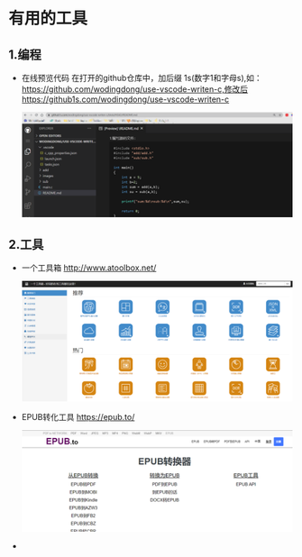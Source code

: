 # 有用的工具

## 1.编程

- 在线预览代码
  在打开的github仓库中，加后缀 1s(数字1和字母s),如：https://github.com/wodingdong/use-vscode-writen-c,修改后
  https://github1s.com/wodingdong/use-vscode-writen-c

  ![github1s](images/github1s.png)

## 2.工具

- 一个工具箱 http://www.atoolbox.net/

  ![image-20210205162032068](images/image-20210218162319000.png)

- EPUB转化工具 https://epub.to/

  ![image-20210205162032068](images/image-20210219162319000.png)

- 

